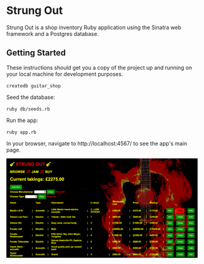 # Strung Out

Strung Out is a shop inventory Ruby application using the Sinatra web framework and a Postgres database.

## Getting Started

These instructions should get you a copy of the project up and running on your local machine for development purposes.

```
createdb guitar_shop
```

Seed the database:

```
ruby db/seeds.rb
```

Run the app:

```
ruby app.rb
```

In your browser, navigate to http://localhost:4567/ to see the app's main page.

![Images or digram](public/images/strung-out.png)
